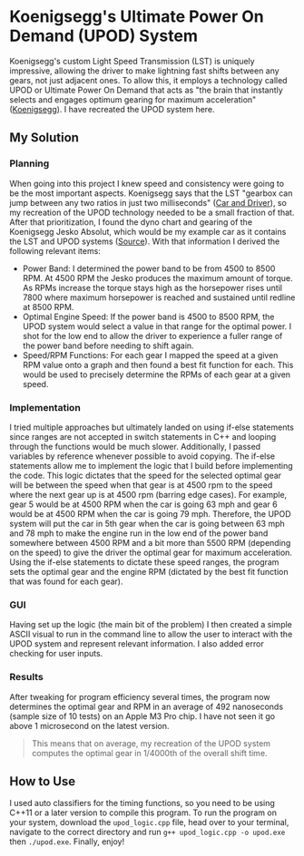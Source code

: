 # Koenigsegg's Ultimate Power On Demand (UPOD) System
Koenigsegg's custom Light Speed Transmission (LST) is uniquely impressive, allowing the driver to make lightning fast shifts between any gears, not just adjacent ones. To allow this, it employs a technology called UPOD or Ultimate Power On Demand that acts as "the brain that instantly selects and engages optimum gearing for maximum acceleration" ([Koenigsegg](https://www.koenigsegg.com/lst)). I have recreated the UPOD system here.

## My Solution
### Planning
When going into this project I knew speed and consistency were going to be the most important aspects. Koenigsegg says that the LST "gearbox can jump between any two ratios in just two milliseconds" ([Car and Driver](https://www.caranddriver.com/features/a28927301/koenigsegg-new-transmission-promises-ultraquick-shifts/)), so my recreation of the UPOD technology needed to be a small fraction of that.
After that prioritization, I found the dyno chart and gearing of the Koenigsegg Jesko Absolut, which would be my example car as it contains the LST and UPOD systems ([Source](https://www.motormatchup.com/catalog/Koenigsegg/Jesko/2021/Absolut)). With that information I derived the following relevant items:
- Power Band: I determined the power band to be from 4500 to 8500 RPM. At 4500 RPM the Jesko produces the maximum amount of torque. As RPMs increase the torque stays high as the horsepower rises until 7800 where maximum horsepower is reached and sustained until redline at 8500 RPM.
- Optimal Engine Speed: If the power band is 4500 to 8500 RPM, the UPOD system would select a value in that range for the optimal power. I shot for the low end to allow the driver to experience a fuller range of the power band before needing to shift again.
- Speed/RPM Functions: For each gear I mapped the speed at a given RPM value onto a graph and then found a best fit function for each. This would be used to precisely determine the RPMs of each gear at a given speed.
### Implementation
I tried multiple approaches but ultimately landed on using if-else statements since ranges are not accepted in switch statements in C++ and looping through the functions would be much slower. Additionally, I passed variables by reference whenever possible to avoid copying.
The if-else statements allow me to implement the logic that I build before implementing the code. This logic dictates that the speed for the selected optimal gear will be between the speed when that gear is at 4500 rpm to the speed where the next gear up is at 4500 rpm (barring edge cases). For example, gear 5 would be at 4500 RPM when the car is going 63 mph and gear 6 would be at 4500 RPM when the car is going 79 mph. Therefore, the UPOD system will put the car in 5th gear when the car is going between 63 mph and 78 mph to make the engine run in the low end of the power band somewhere between 4500 RPM and a bit more than 5500 RPM (depending on the speed) to give the driver the optimal gear for maximum acceleration.
Using the if-else statements to dictate these speed ranges, the program sets the optimal gear and the engine RPM (dictated by the best fit function that was found for each gear).
### GUI
Having set up the logic (the main bit of the problem) I then created a simple ASCII visual to run in the command line to allow the user to interact with the UPOD system and represent relevant information. I also added  error checking for user inputs.
### Results
After tweaking for program efficiency several times, the program now determines the optimal gear and RPM in an average of 492 nanoseconds (sample size of 10 tests) on an Apple M3 Pro chip. I have not seen it go above 1 microsecond on the latest version. 
> This means that on average, my recreation of the UPOD system computes the optimal gear in 1/4000th of the overall shift time.
## How to Use
I used auto classifiers for the timing functions, so you need to be using C++11 or a later version to compile this program. To run the program on your system, download the `upod_logic.cpp` file, head over to your terminal, navigate to the correct directory and run `g++ upod_logic.cpp -o upod.exe` then `./upod.exe`. Finally, enjoy!

